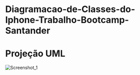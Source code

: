 # Diagramacao-de-Classes-do-Iphone-Trabalho-Bootcamp-Santander

# Projeção UML

![Screenshot_1](https://github.com/SamuelBozza/Diagramacao-de-Classes-do-Iphone-Trabalho-Bootcamp-Santander/assets/102820398/e748b6b7-b710-464d-ad31-0947bd65f75a)
